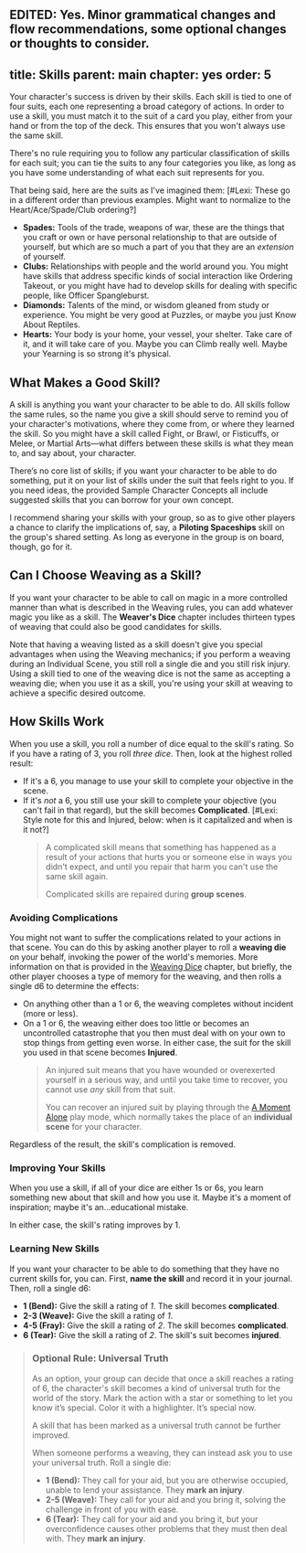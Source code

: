 EDITED: Yes. Minor grammatical changes and flow recommendations, some optional changes or thoughts to consider.
---
title: Skills
parent: main
chapter: yes
order: 5
---

Your character's success is driven by their skills. Each skill is tied to one of four suits, each one representing a broad category of actions. In order to use a skill, you must match it to the suit of a card you play, either from your hand or from the top of the deck. This ensures that you won't always use the same skill.

There's no rule requiring you to follow any particular classification of skills for each suit; you can tie the suits to any four categories you like, as long as you have some understanding of what each suit represents for you.

That being said, here are the suits as I've imagined them: [#Lexi: These go in a different order than previous examples. Might want to normalize to the Heart/Ace/Spade/Club ordering?]

- **Spades:** Tools of the trade, weapons of war, these are the things that you craft or own or have personal relationship to that are outside of yourself, but which are so much a part of you that they are an *extension* of yourself.
- **Clubs:** Relationships with people and the world around you. You might have skills that address specific kinds of social interaction like Ordering Takeout, or you might have had to develop skills for dealing with specific people, like Officer Spangleburst.
- **Diamonds:** Talents of the mind, or wisdom gleaned from study or experience. You might be very good at Puzzles, or maybe you just Know About Reptiles.
- **Hearts:** Your body is your home, your vessel, your shelter. Take care of it, and it will take care of you. Maybe you can Climb really well. Maybe your Yearning is so strong it's physical.

## What Makes a Good Skill?
A skill is anything you want your character to be able to do. All skills follow the same rules, so the name you give a skill should serve to remind you of your character's motivations, where they come from, or where they learned the skill. So you might have a skill called Fight, or Brawl, or Fisticuffs, or Melee, or Martial Arts—what differs between these skills is what they mean to, and say about, your character.

There’s no core list of skills; if you want your character to be able to do something, put it on your list of skills under the suit that feels right to you. If you need ideas, the provided Sample Character Concepts all include suggested skills that you can borrow for your own concept.

I recommend sharing your skills with your group, so as to give other players a chance to clarify the implications of, say, a **Piloting Spaceships** skill on the group's shared setting. As long as everyone in the group is on board, though, go for it.

## Can I Choose Weaving as a Skill?
If you want your character to be able to call on magic in a more controlled manner than what is described in the Weaving rules, you can add whatever magic you like as a skill. The **Weaver's Dice** chapter includes thirteen types of weaving that could also be good candidates for skills.

Note that having a weaving listed as a skill doesn't give you special advantages when using the Weaving mechanics; if you perform a weaving during an Individual Scene, you still roll a single die and you still risk injury. Using a skill tied to one of the weaving dice is not the same as accepting a weaving die; when you use it as a skill, you're using your skill at weaving to achieve a specific desired outcome.

## How Skills Work
When you use a skill, you roll a number of dice equal to the skill's rating. So if you have a rating of 3, you roll *three dice*. Then, look at the highest rolled result:
- If it's a 6, you manage to use your skill to complete your objective in the scene.
- If it's *not* a 6, you still use your skill to complete your objective (you can't fail in that regard), but the skill becomes **Complicated**. [#Lexi: Style note for this and Injured, below: when is it capitalized and when is it not?]
    > A complicated skill means that something has happened as a result of your actions that hurts you or someone else in ways you didn't expect, and until you repair that harm you can't use the same skill again.
    >
    > Complicated skills are repaired during **group scenes**.

### Avoiding Complications
You might not want to suffer the complications related to your actions in that scene. You can do this by asking another player to roll a **weaving die** on your behalf, invoking the power of the world's memories. More information on that is provided in the [Weaving Dice](/dice/) chapter, but briefly, the other player chooses a type of memory for the weaving, and then rolls a single d6 to determine the effects:
- On anything other than a 1 or 6, the weaving completes without incident (more or less).
- On a 1 or 6, the weaving either does too little or becomes an uncontrolled catastrophe that you then must deal with on your own to stop things from getting even worse. In either case, the suit for the skill you used in that scene becomes **Injured**.
    > An injured suit means that you have wounded or overexerted yourself in a serious way, and until you take time to recover, you cannot use *any* skill from that suit.
    > 
    > You can recover an injured suit by playing through the [A Moment Alone](/play-modes/alone/) play mode, which normally takes the place of an **individual scene** for your character.

Regardless of the result, the skill's complication is removed.

### Improving Your Skills
When you use a skill, if all of your dice are either 1s or 6s, you learn something new about that skill and how you use it. Maybe it's a moment of inspiration; maybe it's an...educational mistake.

In either case, the skill's rating improves by 1.

### Learning New Skills
If you want your character to be able to do something that they have no current skills for, you can. First, **name the skill** and record it in your journal. Then, roll a single d6:

- **1 (Bend):** Give the skill a rating of *1*. The skill becomes **complicated**.
- **2-3 (Weave):** Give the skill a rating of *1*.
- **4-5 (Fray):** Give the skill a rating of *2*. The skill becomes **complicated**.
- **6 (Tear):** Give the skill a rating of *2*. The skill's suit becomes **injured**.

> ### Optional Rule: Universal Truth
> As an option, your group can decide that once a skill reaches a rating of 6, the character's skill becomes a kind of universal truth for the world of the story. Mark the action with a star or something to let you know it’s special. Color it with a highlighter. It’s special now.
>
> A skill that has been marked as a universal truth cannot be further improved.
>
> When someone performs a weaving, they can instead ask you to use your universal truth. Roll a single die:
> - **1 (Bend):** They call for your aid, but you are otherwise occupied, unable to lend your assistance. They **mark an injury**.
> - **2-5 (Weave):** They call for your aid and you bring it, solving the challenge in front of you with ease.
> - **6 (Tear):** They call for your aid and you bring it, but your overconfidence causes other problems that they must then deal with. They **mark an injury**.

